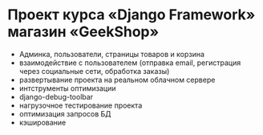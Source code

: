 # Проект курса «Django Framework» магазин «GeekShop»
- Админка, пользователи, страницы товаров и корзина
- взаимодействие с пользователем (отправка email, регистрация через социальные сети, обработка заказы)
- развертывание проекта на реальном облачном сервере
- интструменты оптимизации
- django-debug-toolbar
- нагрузочное тестирование проекта
- оптимизация запросов БД
- кэширование
